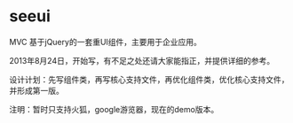 seeui
=====

MVC 基于jQuery的一套重UI组件，主要用于企业应用。

2013年8月24日，开始写，有不足之处还请大家能指正，并提供详细的参考。

设计计划：先写组件类，再写核心支持文件，再优化组件类，优化核心支持文件，并形成第一版。

注明：暂时只支持火狐，google游览器，现在的demo版本。